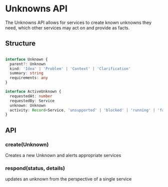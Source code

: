 # Unknowns API

The Unknowns API allows for services to create known unknowns they need, which other services may act on and provide as
facts.

## Structure

```ts

interface Unknown {
  parent?: Unknown
  kind: 'Idea' | 'Problem' | 'Context' | 'Clarification'
  summary: string
  requirements: any
}

interface ActiveUnknown {
  requestedAt: number
  requestedBy: Service
  unknown: Unknown
  activity: Record<Service, 'unsupported' | 'blocked' | 'running' | 'failed' | 'succeeded'>
}


```

## API

### create(Unknown)

Creates a new Unknown and alerts appropriate services

### respond(status, details)

updates an unknown from the perspective of a single service

